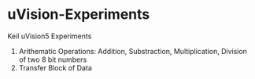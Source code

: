 # uVision-Experiments
Keil uVision5 Experiments

1. Arithematic Operations: Addition, Substraction, Multiplication, Division of two 8 bit numbers
2. Transfer Block of Data
